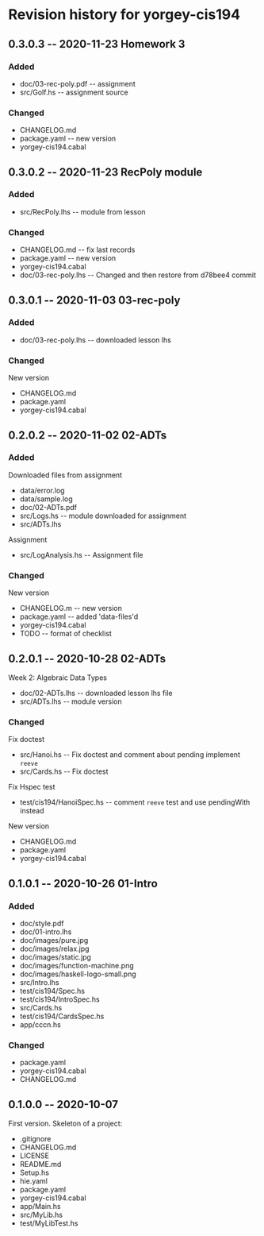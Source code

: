 # Revision history for yorgey-cis194

## 0.3.0.3 -- 2020-11-23 Homework 3

### Added 

* doc/03-rec-poly.pdf   -- assignment
* src/Golf.hs           -- assignment source

### Changed

* CHANGELOG.md
* package.yaml          -- new version
* yorgey-cis194.cabal

## 0.3.0.2 -- 2020-11-23 RecPoly module

### Added

* src/RecPoly.lhs       -- module from lesson

### Changed

* CHANGELOG.md          -- fix last records
* package.yaml          -- new version
* yorgey-cis194.cabal
* doc/03-rec-poly.lhs   -- Changed and then restore from d78bee4 commit

## 0.3.0.1 -- 2020-11-03 03-rec-poly

### Added

* doc/03-rec-poly.lhs   -- downloaded lesson lhs

### Changed

New version

* CHANGELOG.md
* package.yaml
* yorgey-cis194.cabal

## 0.2.0.2 -- 2020-11-02 02-ADTs

### Added

Downloaded files from assignment

* data/error.log
* data/sample.log
* doc/02-ADTs.pdf
* src/Logs.hs           -- module downloaded for assignment
* src/ADTs.lhs    

Assignment

* src/LogAnalysis.hs    -- Assignment file

### Changed

New version

* CHANGELOG.m           -- new version
* package.yaml          -- added 'data-files'd
* yorgey-cis194.cabal
* TODO                  -- format of checklist

## 0.2.0.1 -- 2020-10-28 02-ADTs

Week 2: Algebraic Data Types

* doc/02-ADTs.lhs               -- downloaded lesson lhs file
* src/ADTs.lhs                  -- module version

### Changed 

Fix doctest

* src/Hanoi.hs                  -- Fix doctest and comment about pending implement `reeve`
* src/Cards.hs                  -- Fix doctest

Fix Hspec test

* test/cis194/HanoiSpec.hs      -- comment `reeve` test and use pendingWith instead

New version 

* CHANGELOG.md
* package.yaml
* yorgey-cis194.cabal

## 0.1.0.1 -- 2020-10-26 01-Intro

### Added
* doc/style.pdf
* doc/01-intro.lhs
* doc/images/pure.jpg
* doc/images/relax.jpg
* doc/images/static.jpg
* doc/images/function-machine.png
* doc/images/haskell-logo-small.png
* src/Intro.lhs
* test/cis194/Spec.hs
* test/cis194/IntroSpec.hs
* src/Cards.hs
* test/cis194/CardsSpec.hs
* app/cccn.hs

### Changed
* package.yaml
* yorgey-cis194.cabal
* CHANGELOG.md

## 0.1.0.0 -- 2020-10-07

First version. Skeleton of a project:

* .gitignore
* CHANGELOG.md
* LICENSE
* README.md
* Setup.hs
* hie.yaml
* package.yaml
* yorgey-cis194.cabal
* app/Main.hs
* src/MyLib.hs
* test/MyLibTest.hs
